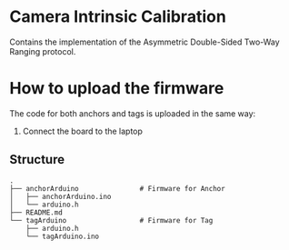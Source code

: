 # Camera Intrinsic Calibration

Contains the implementation of the Asymmetric Double-Sided Two-Way Ranging protocol.

# How to upload the firmware

The code for both anchors and tags is uploaded in the same way:

1. Connect the board to the laptop


## Structure
```
.
├── anchorArduino               # Firmware for Anchor
│   ├── anchorArduino.ino
│   └── arduino.h
├── README.md
└── tagArduino                  # Firmware for Tag
    ├── arduino.h
    └── tagArduino.ino
```